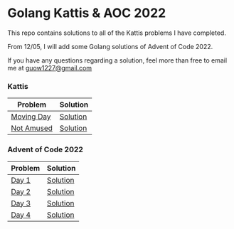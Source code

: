 # Golang Kattis  & AOC 2022

This repo contains solutions to all of the Kattis problems I have completed.

From 12/05, I will add some Golang solutions of Advent of Code 2022.

If you have any questions regarding a solution, feel more than free to email me at guow1227@gmail.com

### Kattis

| Problem     | Solution |
| ----------- | ----------- |
| [Moving Day  ](https://open.kattis.com/problems/movingday)     | [Solution](MovingDay/MovingDay.go)      |
| [Not Amused](https://open.kattis.com/problems/notamused)   | [Solution](NotAmused/NotAmused.go)        |

### Advent of Code 2022
| Problem     | Solution |
| ----------- | ----------- |
| [Day 1 ](https://adventofcode.com/2022/day/1)     | [Solution](Day1/Calorie%20Counting.go)      |
| [Day 2 ](https://adventofcode.com/2022/day/2)     | [Solution](Day2/RockPaperScissors.go)      |
| [Day 3 ](https://adventofcode.com/2022/day/3)     | [Solution](Day3/RucksackReorganization.go)      |
| [Day 4 ](https://adventofcode.com/2022/day/4)     | [Solution](Day4/CampCleanup.go)      |









